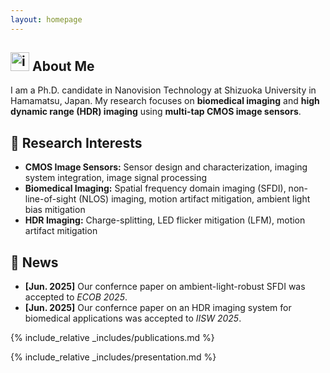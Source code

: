 ```yaml
---
layout: homepage
---
```


## <img width="30" alt="image" src="https://github.com/user-attachments/assets/7a1bb4cf-81e2-4de8-8fe0-8e4920527fc9" /> About Me

I am a Ph.D. candidate in Nanovision Technology at Shizuoka University in Hamamatsu, Japan. My research focuses on **biomedical imaging** and **high dynamic range (HDR) imaging** using **multi-tap CMOS image sensors**.

## 📸 Research Interests

- **CMOS Image Sensors:** Sensor design and characterization, imaging system integration, image signal processing  
- **Biomedical Imaging:** Spatial frequency domain imaging (SFDI), non-line-of-sight (NLOS) imaging, motion artifact mitigation, ambient light bias mitigation  
- **HDR Imaging:** Charge-splitting, LED flicker mitigation (LFM), motion artifact mitigation

## 🚀 News

- **[Jun. 2025]** Our confernce paper on ambient-light-robust SFDI was accepted to *ECOB 2025*.  
- **[Jun. 2025]** Our confernce paper on an HDR imaging system for biomedical applications was accepted to *IISW 2025*.  

{% include_relative _includes/publications.md %}

{% include_relative _includes/presentation.md %}
